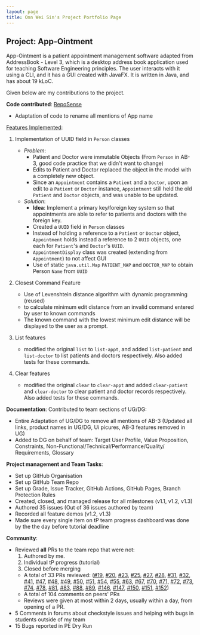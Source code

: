 ```yaml
---
layout: page
title: Onn Wei Sin's Project Portfolio Page
---
```


## Project: App-Ointment

App-Ointment is a patient appointment management software adapted from AddressBook - Level 3, which is a desktop address book application used for teaching Software Engineering principles. The user interacts with it using a CLI, and it has a GUI created with JavaFX. It is written in Java, and has about 19 kLoC.

Given below are my contributions to the project.

**Code contributed**: [RepoSense](https://nus-cs2103-ay2021s2.github.io/tp-dashboard/#breakdown=true&search=onnwards)
- Adaptation of code to rename all mentions of App name

<u>Features Implemented</u>: 
1. Implementation of UUID field in `Person` classes
    - *Problem*:
        - Patient and Doctor were immutable Objects (From `Person` in AB-3, good code practice that we didn't want to change)
        - Edits to Patient and Doctor replaced the object in the model with a completely new object.
        - Since an `Appointment` contains a `Patient` and a `Doctor`, upon an edit to a `Patient` or `Doctor` instance, `Appointment` still held the old `Patient` and `Doctor` objects, and was unable to be updated.
    - *Solution*:
        - **Idea**: Implement a primary key/foreign key system so that appointments are able to refer to patients and doctors with the foreign key.
        - Created a `UUID` field in `Person` classes
        - Instead of holding a reference to a `Patient` or `Doctor` object, `Appointment` holds instead a reference to 2 `UUID` objects, one each for `Patient`'s and `Doctor`'s `UUID`.
        - `AppointmentDisplay` class was created (extending from `Appointment`) to not affect GUI
        - Use of static `java.util.Map` `PATIENT_MAP` and `DOCTOR_MAP` to obtain Person `Name` from `UUID`

2. Closest Command Feature
    - Use of Levenshtein distance algorithm with dynamic programming (reused)
    - to calculate minimum edit distance from an invalid command entered by user to known commands
    - The known command with the lowest minimum edit distance will be displayed to the user as a prompt.

3. List features
    - modified the original `list` to `list-appt`, and added `list-patient` and `list-doctor` to list patients and doctors respectively. Also added tests for these commands.

4. Clear features
    - modified the original `clear` to `clear-appt` and added `clear-patient` and `clear-doctor` to clear patient and doctor records respectively. Also added tests for these commands.

**Documentation**:
Contributed to team sections of UG/DG:
- Entire Adaptation of UG/DG to remove all mentions of AB-3 (Updated all links, product names in UG/DG, Ui picures, AB-3 features removed in UG)
- Added to DG on behalf of team: Target User Profile, Value Proposition, Constraints, Non-Functional/Technical/Performance/Quality/ Requirements, Glossary

**Project management and Team Tasks**:
- Set up GitHub Organisation
- Set up GitHub Team Repo
- Set up Grade, Issue Tracker, GitHub Actions, GitHub Pages, Branch Protection Rules
- Created, closed, and managed release for all milestones (v1.1, v1.2, v1.3)
- Authored 35 issues (Out of 36 issues authored by team)
- Recorded all feature demos (v1.2, v1.3)
- Made sure every single item on tP team progress dashboard was done by the the day before tutorial deadline

**Community**:
- Reviewed **all** PRs to the team repo that were not:
    1. Authored by me.
    2. Individual tP progress (tutorial)
    3. Closed before merging
    - A total of 33 PRs reviewed: ([#19](https://github.com/AY2021S2-CS2103-W17-2/tp/pull/19), [#20](https://github.com/AY2021S2-CS2103-W17-2/tp/pull/20), [#23](https://github.com/AY2021S2-CS2103-W17-2/tp/pull/23), [#25](https://github.com/AY2021S2-CS2103-W17-2/tp/pull/25), [#27](https://github.com/AY2021S2-CS2103-W17-2/tp/pull/27), [#28](https://github.com/AY2021S2-CS2103-W17-2/tp/pull/28), [#31](https://github.com/AY2021S2-CS2103-W17-2/tp/pull/31), [#32](https://github.com/AY2021S2-CS2103-W17-2/tp/pull/32), [#41](https://github.com/AY2021S2-CS2103-W17-2/tp/pull/41), [#47](https://github.com/AY2021S2-CS2103-W17-2/tp/pull/47), [#48](https://github.com/AY2021S2-CS2103-W17-2/tp/pull/48), [#49](https://github.com/AY2021S2-CS2103-W17-2/tp/pull/49), [#50](https://github.com/AY2021S2-CS2103-W17-2/tp/pull/50), [#51](https://github.com/AY2021S2-CS2103-W17-2/tp/pull/51), [#54](https://github.com/AY2021S2-CS2103-W17-2/tp/pull/54), [#55](https://github.com/AY2021S2-CS2103-W17-2/tp/pull/55), [#63](https://github.com/AY2021S2-CS2103-W17-2/tp/pull/63), [#67](https://github.com/AY2021S2-CS2103-W17-2/tp/pull/67), [#70](https://github.com/AY2021S2-CS2103-W17-2/tp/pull/70), [#71](https://github.com/AY2021S2-CS2103-W17-2/tp/pull/71), [#72](https://github.com/AY2021S2-CS2103-W17-2/tp/pull/72), [#73](https://github.com/AY2021S2-CS2103-W17-2/tp/pull/73), [#74](https://github.com/AY2021S2-CS2103-W17-2/tp/pull/74), [#78](https://github.com/AY2021S2-CS2103-W17-2/tp/pull/78), [#81](https://github.com/AY2021S2-CS2103-W17-2/tp/pull/81), [#83](https://github.com/AY2021S2-CS2103-W17-2/tp/pull/83), [#88](https://github.com/AY2021S2-CS2103-W17-2/tp/pull/88), [#89](https://github.com/AY2021S2-CS2103-W17-2/tp/pull/89), [#146](https://github.com/AY2021S2-CS2103-W17-2/tp/pull/146), [#147](https://github.com/AY2021S2-CS2103-W17-2/tp/pull/147), [#150](https://github.com/AY2021S2-CS2103-W17-2/tp/pull/150), [#151](https://github.com/AY2021S2-CS2103-W17-2/tp/pull/151), [#152](https://github.com/AY2021S2-CS2103-W17-2/tp/pull/152))
    - A total of 104 comments on peers' PRs
    - Reviews were given at most within 2 days, usually within a day, from opening of a PR.
- 5 Comments in forums about checkstyle issues and helping with bugs in students outside of my team
- 15 Bugs reported in PE Dry Run

